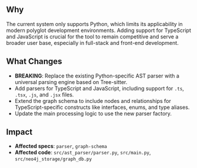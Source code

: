 ## Why
The current system only supports Python, which limits its applicability in modern polyglot development environments. Adding support for TypeScript and JavaScript is crucial for the tool to remain competitive and serve a broader user base, especially in full-stack and front-end development.

## What Changes
- **BREAKING**: Replace the existing Python-specific AST parser with a universal parsing engine based on Tree-sitter.
- Add parsers for TypeScript and JavaScript, including support for `.ts`, `.tsx`, `.js`, and `.jsx` files.
- Extend the graph schema to include nodes and relationships for TypeScript-specific constructs like interfaces, enums, and type aliases.
- Update the main processing logic to use the new parser factory.

## Impact
- **Affected specs**: `parser`, `graph-schema`
- **Affected code**: `src/ast_parser/parser.py`, `src/main.py`, `src/neo4j_storage/graph_db.py`
